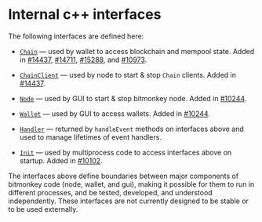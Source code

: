 # Internal c++ interfaces

The following interfaces are defined here:

* [`Chain`](chain.h) — used by wallet to access blockchain and mempool state. Added in [#14437](https://github.com/bitmonkey/bitmonkey/pull/14437), [#14711](https://github.com/bitmonkey/bitmonkey/pull/14711), [#15288](https://github.com/bitmonkey/bitmonkey/pull/15288), and [#10973](https://github.com/bitmonkey/bitmonkey/pull/10973).

* [`ChainClient`](chain.h) — used by node to start & stop `Chain` clients. Added in [#14437](https://github.com/bitmonkey/bitmonkey/pull/14437).

* [`Node`](node.h) — used by GUI to start & stop bitmonkey node. Added in [#10244](https://github.com/bitmonkey/bitmonkey/pull/10244).

* [`Wallet`](wallet.h) — used by GUI to access wallets. Added in [#10244](https://github.com/bitmonkey/bitmonkey/pull/10244).

* [`Handler`](handler.h) — returned by `handleEvent` methods on interfaces above and used to manage lifetimes of event handlers.

* [`Init`](init.h) — used by multiprocess code to access interfaces above on startup. Added in [#10102](https://github.com/bitmonkey/bitmonkey/pull/10102).

The interfaces above define boundaries between major components of bitmonkey code (node, wallet, and gui), making it possible for them to run in different processes, and be tested, developed, and understood independently. These interfaces are not currently designed to be stable or to be used externally.

